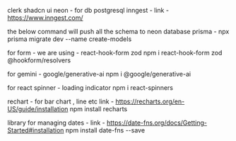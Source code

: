 clerk
shadcn ui
neon - for db postgresql
inngest - link - https://www.inngest.com/

the below command will push all the schema to neon database
prisma - npx prisma migrate dev --name create-models

for form - we are using - react-hook-form zod
npm i react-hook-form zod @hookform/resolvers

for gemini - google/generative-ai
npm i @google/generative-ai

for react spinner - loading indicator
npm i react-spinners

rechart - for bar chart , line etc
link - https://recharts.org/en-US/guide/installation
npm install recharts

library for managing dates -
link - https://date-fns.org/docs/Getting-Started#installation
npm install date-fns --save
